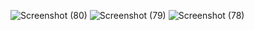 ![Screenshot (80)](https://github.com/amanSingh35/mernprojects/assets/143202353/754389b9-4f9c-4926-aad4-4d2fffd4365e)
![Screenshot (79)](https://github.com/amanSingh35/mernprojects/assets/143202353/19cbd766-6f32-4bee-8c2d-7886eb686067)
![Screenshot (78)](https://github.com/amanSingh35/mernprojects/assets/143202353/7dbd523c-c330-4682-adc8-e6c29e6821cd)
